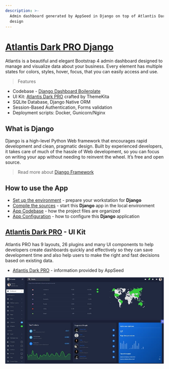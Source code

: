 ```yaml
---
description: >-
  Admin dashboard generated by AppSeed in Django on top of Atlantis Dark PRO
  design
---
```


# [Atlantis Dark PRO Django](https://appseed.us/product/atlantis-dark-pro/django/)

Atlantis is a beautiful and elegant Bootstrap 4 admin dashboard designed to manage and visualize data about your business. Every element has multiple states for colors, styles, hover, focus, that you can easily access and use.

> Features

- Codebase - [Django Dashboard Boilerplate](../../boilerplate-code/django-dashboard.md)
- UI Kit: [Atlantis Dark PRO](../../content/bootstrap-template/atlantis-pro.md) crafted by ThemeKita
- SQLite Database, Django Native ORM
- Session-Based Authentication, Forms validation
- Deployment scripts: Docker, Gunicorn/Nginx

## What is Django

Django is a high-level Python Web framework that encourages rapid development and clean, pragmatic design. Built by experienced developers, it takes care of much of the hassle of Web development, so you can focus on writing your app without needing to reinvent the wheel. It’s free and open source.

> Read more about [Django Framework](../../content/what-is/django.md)

## How to use the App

- [Set up the environment](../../boilerplate-code/django-dashboard.md#environment-1) - prepare your workstation for **Django**
- [Compile the sources](../../boilerplate-code/django-dashboard.md#build-the-app-1) - start this **Django** app in the local environment
- [App Codebase](../../boilerplate-code/django-dashboard.md#app-codebase) - how the project files are organized
- [App Configuration](../../boilerplate-code/django-dashboard.md#app-configuration) - how to configure this **Django** application

## [Atlantis Dark PRO](../../content/bootstrap-template/atlantis-pro.md) - UI Kit

Atlantis PRO has 9 layouts, 26 plugins and many UI components to help developers create dashboards quickly and effectively so they can save development time and also help users to make the right and fast decisions based on existing data.

- [Atlantis Dark PRO](../../content/bootstrap-template/atlantis-pro.md) - information provided by AppSeed

![Atlantis Dark - Premium Bootstrap template.](../../../static/assets/docs-atlantis-pro-screen.jpg)
